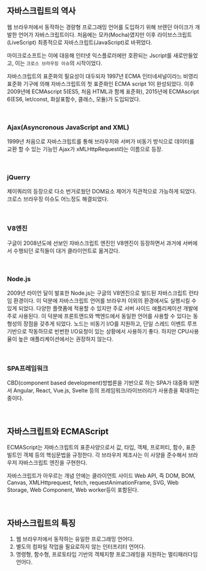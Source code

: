 ## 자바스크립트의 역사

웹 브라우저에서 동작하는 경량형 프로그래밍 언어를 도입하기 위해 브렌던 아이크가 개발한 언어가 자바스크립트이다. 처음에는 모카(Mocha)였지만 이후 라이브스크립트(LiveScript) 최종적으로 자바스크립트(JavaScript)로 바뀌었다.

마이크로소프트는 이에 대응해 인터넷 익스플로러에만 호환되는 Jscript를 새로만들었고, 이는 `크로스 브라우징 이슈`의 시작이었다.

자바스크립트의 표준화의 필요성이 대두되자 1997년 ECMA 인터네셔널이라느 비영리 표준화 기구에 의해 자바스크립트의 첫 표준화인 ECMA script 1이 완성되었다. 이후 2009년에 ECMAscript 5(ES5, 처음 HTML과 함께 표준화), 2015년에 ECMAscript 6(ES6, let/const, 화살표함수, 클래스, 모듈)가 도입되었다.

<br>

### Ajax(Asyncronous JavaScript and XML)

1999년 처음으로 자바스크립트를 통해 브라우저와 서버가 비동기 방식으로 데이터를 교환 할 수 있는 기능인 Ajax가 xMLHttpRequest라는 이름으로 등장.

<br>

### jQuerry

제이쿼리의 등장으로 다소 번거로웠던 DOM요소 제어가 직관적으로 가능하게 되었다. 크로스 브라우징 이슈도 어느정도 해결되었다.

<br>

### V8엔진

구글이 2008년도에 선보인 자바스크립트 엔진인 V8엔진이 등장하면서 과거에 서버에서 수행되던 로직들이 대거 클라이언트로 옮겨갔다.

<br>

### Node.js

2009년 라이언 달이 발표한 Node.js는 구글의 V8엔진으로 빌드된 자바스크립트 런타임 환경이다. 이 덕분에 자바스크립트 언어를 브라우저 이외의 환경에서도 실행시킬 수 있게 되었다. 다양한 플랫폼에 적용할 수 있지만 주로 서버 사이드 애플리케이션 개발에 주로 사용된다. 이 덕분에 프론트앤드와 백엔드에서 동일한 언어를 사용할 수 있다는 동형성의 장점을 갖추게 되었다. 노드는 비동기 I/O를 지원하고, 단일 스레드 이벤트 루프 기반으로 작동하므로 빈번한 I/O요청이 있는 상황에서 사용하기 좋다. 하지만 CPU사용율이 높은 애플리케이션에서는 권장하지 않는다.

<br>

### SPA프레임워크

CBD(component based development)방법론을 기반으로 하는 SPA가 대중화 되면서 Angular, React, Vue.js, Svelte 등의 프레임워크/라이브러리가 사용층을 확대하는 중이다.

<br>

## 자바스크립트와 ECMAScript

ECMAScript는 자바스크립트의 표준사양으로서 값, 타입, 객체, 프로퍼티, 함수, 표준 빌트인 객체 등의 핵심문법을 규정한다. 각 브라우저 제조사는 이 사양을 준수해서 브라우저 자바스크립트 엔진을 구현한다.

자바스크립트가 아우르는 개념 안에는 클라이언트 사이드 Web API, 즉 DOM, BOM, Canvas, XMLHttprequest, fetch, requestAnimationFrame, SVG, Web Storage, Web Component, Web worker등이 포함된다.

<br>

## 자바스크립트의 특징

1. 웹 브라우저에서 동작하는 유일한 프로그래밍 언어다.
2. 별도의 컴파일 작업을 필요로하지 않는 인터프리터 언어다.
3. 명령형, 함수형, 프로토타입 기반의 객체지향 프로그래밍을 지원하는 멀티패러다임 언어다.

<br>

